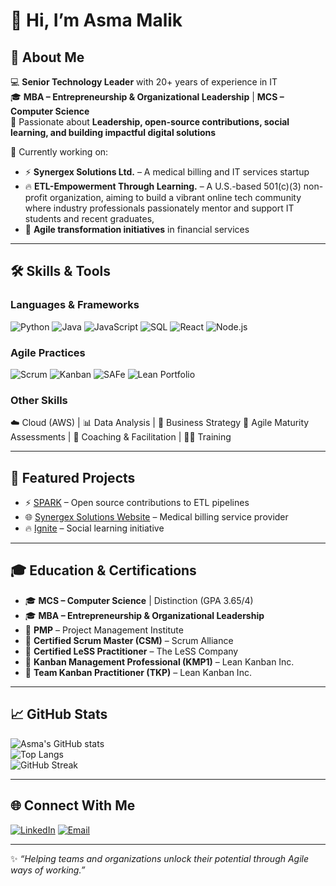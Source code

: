 

# 👋 Hi, I’m Asma Malik  

## 🚀 About Me  
💻 **Senior Technology Leader** with 20+ years of experience in IT  
🎓 **MBA – Entrepreneurship & Organizational Leadership** | **MCS – Computer Science**  
🌟 Passionate about **Leadership, open-source contributions, social learning, and building impactful digital solutions**  

🌱 Currently working on:  
- ⚡ **Synergex Solutions Ltd.** – A medical billing and IT services startup
- 🔥 **ETL-Empowerment Through Learning.** – A U.S.-based 501(c)(3) non-profit organization, aiming to build a vibrant online tech community where industry professionals passionately mentor and support IT students and recent graduates,
- 🏦 **Agile transformation initiatives** in financial services  

---

## 🛠️ Skills & Tools  

### Languages & Frameworks  
![Python](https://img.shields.io/badge/Python-3776AB?style=for-the-badge&logo=python&logoColor=white)  ![Java](https://img.shields.io/badge/Java-ED8B00?style=for-the-badge&logo=java&logoColor=white)  ![JavaScript](https://img.shields.io/badge/JavaScript-F7DF1E?style=for-the-badge&logo=javascript&logoColor=black)  ![SQL](https://img.shields.io/badge/SQL-336791?style=for-the-badge&logo=postgresql&logoColor=white)  ![React](https://img.shields.io/badge/React-20232A?style=for-the-badge&logo=react&logoColor=61DAFB)  ![Node.js](https://img.shields.io/badge/Node.js-43853D?style=for-the-badge&logo=node-dot-js&logoColor=white)  


### Agile Practices  
![Scrum](https://img.shields.io/badge/Scrum-009FDA?style=for-the-badge&logo=agile&logoColor=white)  ![Kanban](https://img.shields.io/badge/Kanban-0052CC?style=for-the-badge&logo=trello&logoColor=white)  ![SAFe](https://img.shields.io/badge/SAFe-002C5F?style=for-the-badge&logo=scaledagile&logoColor=white)  ![Lean Portfolio](https://img.shields.io/badge/Lean%20Portfolio-FF6F00?style=for-the-badge&logo=leanpub&logoColor=white)  

### Other Skills  
☁️ Cloud (AWS) | 📊 Data Analysis | 💼 Business Strategy  🧩 Agile Maturity Assessments | 🎯 Coaching & Facilitation | 🧑‍🏫 Training  

---

## 📂 Featured Projects  

- ⚡ [SPARK](#) – Open source contributions to ETL pipelines  
- 🌐 [Synergex Solutions Website](https://www.synergexsolutions.com) – Medical billing service provider  
- 🔥 [Ignite](#) – Social learning initiative 

---

## 🎓 Education & Certifications  

- 🎓 **MCS – Computer Science** | Distinction (GPA 3.65/4)  
- 🎓 **MBA – Entrepreneurship & Organizational Leadership**  
- 📜 **PMP** – Project Management Institute  
- 📜 **Certified Scrum Master (CSM)** – Scrum Alliance  
- 📜 **Certified LeSS Practitioner** – The LeSS Company  
- 📜 **Kanban Management Professional (KMP1)** – Lean Kanban Inc.  
- 📜 **Team Kanban Practitioner (TKP)** – Lean Kanban Inc.  

---

## 📈 GitHub Stats  

![Asma's GitHub stats](https://github-readme-stats.vercel.app/api?username=asmanmalik&show_icons=true&theme=radical)  
![Top Langs](https://github-readme-stats.vercel.app/api/top-langs/?username=asmanmalik&layout=compact&theme=radical)  
![GitHub Streak](https://github-readme-streak-stats.herokuapp.com/?user=asmanmalik&theme=radical)  


---

## 🌐 Connect With Me  

[![LinkedIn](https://img.shields.io/badge/LinkedIn-0077B5?style=for-the-badge&logo=linkedin&logoColor=white)](#)  [![Email](https://img.shields.io/badge/Email-D14836?style=for-the-badge&logo=gmail&logoColor=white)](mailto:asma_n_malik@msn.com)  

---

✨ *“Helping teams and organizations unlock their potential through Agile ways of working.”*  
